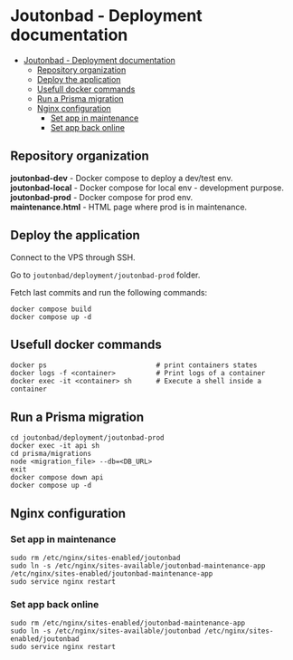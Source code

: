 # Joutonbad - Deployment documentation

- [Joutonbad - Deployment documentation](#joutonbad---deployment-documentation)
  - [Repository organization](#repository-organization)
  - [Deploy the application](#deploy-the-application)
  - [Usefull docker commands](#usefull-docker-commands)
  - [Run a Prisma migration](#run-a-prisma-migration)
  - [Nginx configuration](#nginx-configuration)
    - [Set app in maintenance](#set-app-in-maintenance)
    - [Set app back online](#set-app-back-online)


## Repository organization

**joutonbad-dev** - Docker compose to deploy a dev/test env.\
**joutonbad-local** - Docker compose for local env - development purpose.\
**joutonbad-prod** - Docker compose for prod env.\
**maintenance.html** - HTML page where prod is in maintenance.

## Deploy the application

Connect to the VPS through SSH.

Go to `joutonbad/deployment/joutonbad-prod` folder.

Fetch last commits and run the following commands:

```
docker compose build
docker compose up -d
```

## Usefull docker commands

```
docker ps                           # print containers states
docker logs -f <container>          # Print logs of a container
docker exec -it <container> sh      # Execute a shell inside a container
```

## Run a Prisma migration

```
cd joutonbad/deployment/joutonbad-prod
docker exec -it api sh
cd prisma/migrations
node <migration_file> --db=<DB_URL>
exit
docker compose down api
docker compose up -d
```

## Nginx configuration

### Set app in maintenance

```
sudo rm /etc/nginx/sites-enabled/joutonbad
sudo ln -s /etc/nginx/sites-available/joutonbad-maintenance-app /etc/nginx/sites-enabled/joutonbad-maintenance-app
sudo service nginx restart
```

### Set app back online

```
sudo rm /etc/nginx/sites-enabled/joutonbad-maintenance-app
sudo ln -s /etc/nginx/sites-available/joutonbad /etc/nginx/sites-enabled/joutonbad
sudo service nginx restart
```